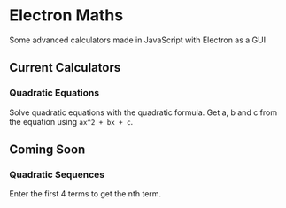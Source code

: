 # Electron Maths
Some advanced calculators made in JavaScript with Electron as a GUI
## Current Calculators
### Quadratic Equations
Solve quadratic equations with the quadratic formula. Get a, b and c from the equation using `ax^2 + bx + c`.
## Coming Soon
### Quadratic Sequences
Enter the first 4 terms to get the nth term.

